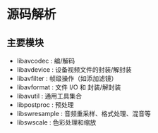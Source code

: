 # 源码解析

## 主要模块

* libavcodec : 编/解码
* libavdevice : 设备视频文件的封装/解封装
* libavfilter : 帧级操作（如添加滤镜）
* libavformat : 文件 I/O 和 封装/解封装
* libavutil : 通用工具集合
* libpostproc : 预处理
* libswresample : 音频重采样、格式处理、混音等
* libswscale : 色彩处理和缩放
